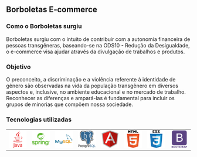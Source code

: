 ## Borboletas E-commerce

<!--
**BorboletasGen/BorboletasGen** is a ✨ _special_ ✨ repository because its `README.md` (this file) appears on your GitHub profile.

Here are some ideas to get you started:

- 🔭 I’m currently working on ...
- 🌱 I’m currently learning ...
- 👯 I’m looking to collaborate on ...
- 🤔 I’m looking for help with ...
- 💬 Ask me about ...
- 📫 How to reach me: ...
- 😄 Pronouns: ...
- ⚡ Fun fact: ...
-->

### Como o Borboletas surgiu

Borboletas surgiu com o intuito de contribuir com a autonomia financeira de pessoas transgêneras, baseando-se na ODS10 - Redução da Desigualdade, o e-commerce visa ajudar através da divulgação de trabalhos e produtos.

### Objetivo

O preconceito, a discriminação e a violência referente à identidade de gênero são observadas na vida da população transgênero em diversos aspectos e, inclusive, no ambiente educacional e no mercado de trabalho. Reconhecer as diferenças e ampará-las é fundamental para incluir os grupos de minorias que compõem nossa sociedade.

### Tecnologias utilizadas
<div align="left">
	<table>
			<tr>
        <td><img width="60px" src="https://raw.githubusercontent.com/devicons/devicon/9f4f5cdb393299a81125eb5127929ea7bfe42889/icons/java/java-plain-wordmark.svg" alt="Java"></td>
        <td><img width="60px" src="https://raw.githubusercontent.com/devicons/devicon/9f4f5cdb393299a81125eb5127929ea7bfe42889/icons/spring/spring-original-wordmark.svg" alt="SpringBoot"></td>
        <td><img width="60px" src="https://raw.githubusercontent.com/devicons/devicon/9f4f5cdb393299a81125eb5127929ea7bfe42889/icons/mysql/mysql-original-wordmark.svg" alt="MySQL"></td>
        <td><img width="60px" src="https://raw.githubusercontent.com/devicons/devicon/00f02ef57fb7601fd1ddcc2fe6fe670fef3ae3e4/icons/postgresql/postgresql-original-wordmark.svg" alt="Postgres"></td>
        <td><img width="60px" src="https://raw.githubusercontent.com/devicons/devicon/00f02ef57fb7601fd1ddcc2fe6fe670fef3ae3e4/icons/angularjs/angularjs-original.svg" alt="Angular"></td>
        <td><img width="60px" src="https://raw.githubusercontent.com/devicons/devicon/00f02ef57fb7601fd1ddcc2fe6fe670fef3ae3e4/icons/html5/html5-original-wordmark.svg" alt="HTML5"></td>
        <td><img width="60px" src="https://raw.githubusercontent.com/devicons/devicon/00f02ef57fb7601fd1ddcc2fe6fe670fef3ae3e4/icons/css3/css3-original-wordmark.svg" alt="CSS3"></td>
        <td><img width="60px" src="https://raw.githubusercontent.com/devicons/devicon/00f02ef57fb7601fd1ddcc2fe6fe670fef3ae3e4/icons/bootstrap/bootstrap-plain-wordmark.svg" alt="Bootstrap"></td>
			</tr>
	</table>
</div>
